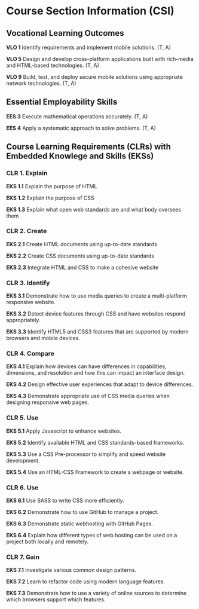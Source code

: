 # Course Section Information (CSI)

## Vocational Learning Outcomes

**VLO 1** Identify requirements and implement mobile solutions. (T, A)

**VLO 5** Design and develop cross-platform applications built with rich-media and HTML-based technologies. (T, A)

**VLO 9** Build, test, and deploy secure mobile solutions using appropriate network technologies. (T, A)

## Essential Employability Skills

**EES 3** Execute mathematical operations accurately.  (T, A)

**EES 4** Apply a systematic approach to solve problems. (T, A)

## Course Learning Requirements (CLRs) with Embedded Knowlege and Skills (EKSs)

### CLR 1. Explain 

**EKS 1.1** Explain the purpose of HTML

**EKS 1.2** Explain the purpose of CSS

**EKS 1.3** Explain what open web standards are and what body oversees them

### CLR 2. Create 

**EKS 2.1** Create HTML documents using up-to-date standards

**EKS 2.2** Create CSS documents using up-to-date standards

**EKS 2.3** Integrate HTML and CSS to make a cohesive website

### CLR 3. Identify

**EKS 3.1** Demonstrate how to use media queries to create a multi-platform responsive website.

**EKS 3.2** Detect device features through CSS and have websites respond appropriately.

**EKS 3.3** Identify HTML5 and CSS3 features that are supported by modern browsers and mobile devices.

### CLR 4. Compare

**EKS 4.1** Explain how devices can have differences in capabilities, dimensions, and resolution and how this can impact an interface design.

**EKS 4.2** Design effective user experiences that adapt to device differences.

**EKS 4.3** Demonstrate appropriate use of CSS media queries when designing responsive web pages.

### CLR 5. Use 

**EKS 5.1** Apply Javascript to enhance websites.

**EKS 5.2** Identify available HTML and CSS standards-based frameworks.

**EKS 5.3** Use a CSS Pre-processor to simplify and speed website development.

**EKS 5.4** Use an HTML-CSS Framework to create a webpage or website.

### CLR 6. Use 

**EKS 6.1** Use SASS to write CSS more efficiently.

**EKS 6.2** Demonstrate how to use GitHub to manage a project.

**EKS 6.3** Demonstrate static webhosting with GitHub Pages.

**EKS 6.4** Explain how different types of web hosting can be used on a project both locally and remotely.

### CLR 7. Gain

**EKS 7.1** Investigate various common design patterns.

**EKS 7.2** Learn to refactor code using modern language features.

**EKS 7.3** Demonstrate how to use a variety of online sources to determine which browsers support which features.
